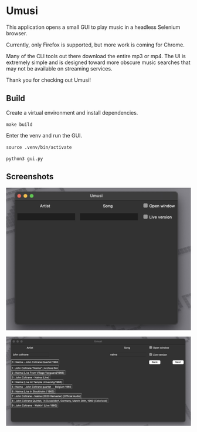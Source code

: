 # Umusi

This application opens a small GUI to play music in a headless Selenium browser.

Currently, only Firefox is supported, but more work is coming for Chrome.

Many of the CLI tools out there download the entire mp3 or mp4. The UI is extremely simple and is designed toward more obscure music searches that may not be available on streaming services.

Thank you for checking out Umusi!

## Build

Create a virtual environment and install dependencies.

`make build`

Enter the venv and run the GUI.

`source .venv/bin/activate`

`python3 gui.py`

## Screenshots

![Home](images/home.jpg)

![Search](images/search.jpg)

